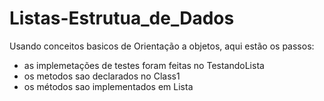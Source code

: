 # Listas-Estrutua_de_Dados
Usando conceitos basicos de Orientação a objetos, aqui estão os passos:

* as implemetações de testes foram feitas no TestandoLista
* os metodos sao declarados no Class1
* os métodos sao implementados em Lista
